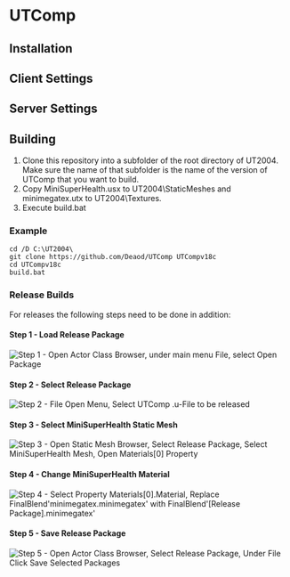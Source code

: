 # UTComp

## Installation

## Client Settings

## Server Settings

## Building

1. Clone this repository into a subfolder of the root directory of UT2004. Make sure the name of that subfolder is the name of the version of UTComp that you want to build.
2. Copy MiniSuperHealth.usx to UT2004\StaticMeshes and minimegatex.utx to UT2004\Textures.
3. Execute build.bat

### Example

```
cd /D C:\UT2004\
git clone https://github.com/Deaod/UTComp UTCompv18c
cd UTCompv18c
build.bat
```

### Release Builds

For releases the following steps need to be done in addition:

#### Step 1 - Load Release Package

![Step 1 - Open Actor Class Browser, under main menu File, select Open Package](Docs/Release_Step_1.png)

#### Step 2 - Select Release Package

![Step 2 - File Open Menu, Select UTComp .u-File to be released](Docs/Release_Step_2.png)

#### Step 3 - Select MiniSuperHealth Static Mesh

![Step 3 - Open Static Mesh Browser, Select Release Package, Select MiniSuperHealth Mesh, Open Materials[0] Property](Docs/Release_Step_3.png)

#### Step 4 - Change MiniSuperHealth Material

![Step 4 - Select Property Materials[0].Material, Replace FinalBlend'minimegatex.minimegatex' with FinalBlend'[Release Package].minimegatex'](Docs/Release_Step_4.png)

#### Step 5 - Save Release Package

![Step 5 - Open Actor Class Browser, Select Release Package, Under File Click Save Selected Packages](Docs/Release_Step_5.png)

